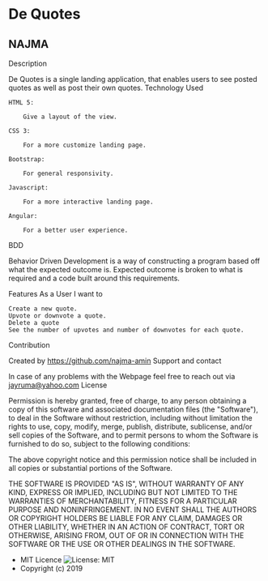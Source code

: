 # De  Quotes
## NAJMA
Description

De Quotes is a single landing application, that enables users to see posted quotes as well as post their own quotes.
Technology Used

    HTML 5:

        Give a layout of the view.

    CSS 3:

        For a more customize landing page.

    Bootstrap:

        For general responsivity.

    Javascript:

        For a more interactive landing page.

    Angular:

        For a better user experience.

BDD

Behavior Driven Development is a way of constructing a program based off what the expected outcome is. Expected outcome is broken to what is required and a code built around this requirements.

Features As a User I want to

    Create a new quote.
    Upvote or downvote a quote.
    Delete a quote
    See the number of upvotes and number of downvotes for each quote.

Contribution

Created by https://github.com/najma-amin
Support and contact

In case of any problems with the Webpage feel free to reach out via jayruma@yahoo.com
License


Permission is hereby granted, free of charge, to any person obtaining a copy of this software and associated documentation files (the "Software"), to deal in the Software without restriction, including without limitation the rights to use, copy, modify, merge, publish, distribute, sublicense, and/or sell copies of the Software, and to permit persons to whom the Software is furnished to do so, subject to the following conditions:

The above copyright notice and this permission notice shall be included in all copies or substantial portions of the Software.

THE SOFTWARE IS PROVIDED "AS IS", WITHOUT WARRANTY OF ANY KIND, EXPRESS OR IMPLIED, INCLUDING BUT NOT LIMITED TO THE WARRANTIES OF MERCHANTABILITY, FITNESS FOR A PARTICULAR PURPOSE AND NONINFRINGEMENT. IN NO EVENT SHALL THE AUTHORS OR COPYRIGHT HOLDERS BE LIABLE FOR ANY CLAIM, DAMAGES OR OTHER LIABILITY, WHETHER IN AN ACTION OF CONTRACT, TORT OR OTHERWISE, ARISING FROM, OUT OF OR IN CONNECTION WITH THE SOFTWARE OR THE USE OR OTHER DEALINGS IN THE SOFTWARE.

- MIT Licence ![License: MIT](https://img.shields.io/badge/License-MIT-green.svg)
- Copyright (c) 2019
